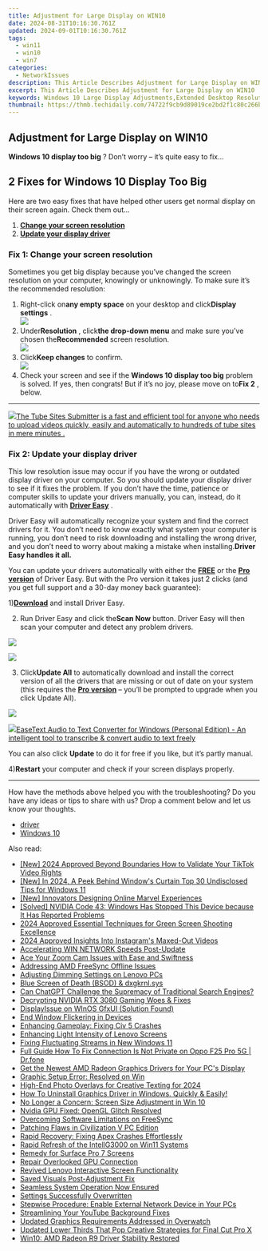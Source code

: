 ```yaml
---
title: Adjustment for Large Display on WIN10
date: 2024-08-31T10:16:30.761Z
updated: 2024-09-01T10:16:30.761Z
tags:
  - win11
  - win10
  - win7
categories:
  - NetworkIssues
description: This Article Describes Adjustment for Large Display on WIN10
excerpt: This Article Describes Adjustment for Large Display on WIN10
keywords: Windows 10 Large Display Adjustments,Extended Desktop Resolution Settings on Windows 10,Windows 10 Screen Size Optimization,Expanded Monitor Configuration WIN10,Large Display Support for Windows 10,Maximizing Large Displays in Windows 10 OS,Customize Windows 10 High-Resolution Screens
thumbnail: https://thmb.techidaily.com/74722f9cb9d89019ce2bd2f1c80c266bfc2adc6c2152da5539a4a5d5cb3e57e3.jpg
---
```


## Adjustment for Large Display on WIN10

**Windows 10 display too big** ? Don’t worry – it’s quite easy to fix…

## 2 Fixes for Windows 10 Display Too Big

 Here are two easy fixes that have helped other users get normal display on their screen again. Check them out…

1. **[Change your screen resolution](#F1)**
2. [**Update your display driver**](#F2)

### **Fix 1: Change your screen resolution**

 Sometimes you get big display because you’ve changed the screen resolution on your computer, knowingly or unknowingly. To make sure it’s the recommended resolution:

1. Right-click on**any empty space** on your desktop and click**Display settings** .  
![](https://images.drivereasy.com/wp-content/uploads/2018/10/img_5bd2e21ce4cd4.jpg)
2. Under**Resolution** , click**the drop-down menu** and make sure you’ve chosen the**Recommended** screen resolution.  
![](https://images.drivereasy.com/wp-content/uploads/2018/10/img_5bd2e27ee9b46.jpg)
3. Click**Keep changes** to confirm.  
![](https://images.drivereasy.com/wp-content/uploads/2018/10/img_5bd2e308683d2.jpg)
4. Check your screen and see if the **Windows 10 display too big** problem is solved. If yes, then congrats! But if it’s no joy, please move on to**Fix 2** , below.

---

<!-- affiliate ads begin -->
<a href="https://secure.2checkout.com/order/checkout.php?PRODS=4531356&QTY=1&AFFILIATE=108875&CART=1"><img src="https://secure.avangate.com/images/merchant/8fdd149fcaa7058caccc9c4ad5b0d89a/products/tss-box.JPG" border="0">The Tube Sites Submitter is a fast and efficient tool for anyone who needs to upload videos quickly, easily and automatically to hundreds of tube sites in mere minutes . </a>
<!-- affiliate ads end -->
### **Fix 2: Update your display driver**

 This low resolution issue may occur if you have the wrong or outdated display driver on your computer. So you should update your display driver to see if it fixes the problem. If you don’t have the time, patience or computer skills to update your drivers manually, you can, instead, do it automatically with [**Driver Easy**](https://tools.techidaily.com/drivereasy/download/) .

 Driver Easy will automatically recognize your system and find the correct drivers for it. You don’t need to know exactly what system your computer is running, you don’t need to risk downloading and installing the wrong driver, and you don’t need to worry about making a mistake when installing.**Driver Easy handles it all.**

 You can update your drivers automatically with either the [**FREE**](https://tools.techidaily.com/drivereasy/download/) or the [**Pro version**](https://tools.techidaily.com/drivereasy/download/) of Driver Easy. But with the Pro version it takes just 2 clicks (and you get full support and a 30-day money back guarantee):

 1)[**Download**](https://tools.techidaily.com/drivereasy/download/) and install Driver Easy.

 2) Run Driver Easy and click the**Scan Now** button. Driver Easy will then scan your computer and detect any problem drivers.

![](https://images.drivereasy.com/wp-content/uploads/2018/10/img_5bd2ee46484b2.jpg)

<!-- affiliate ads begin -->
<a href="https://estore.macxdvd.com/order/checkout.php?PRODS=4526659&QTY=1&AFFILIATE=108875&CART=1"><img src="https://www.macxdvd.com/affiliate/new-banner/vcp-500x500.jpg" border="0"></a>
<!-- affiliate ads end -->
 3) Click**Update All** to automatically download and install the correct version of all the drivers that are missing or out of date on your system (this requires the [**Pro version**](https://tools.techidaily.com/drivereasy/download/) – you’ll be prompted to upgrade when you click Update All).

![](https://images.drivereasy.com/wp-content/uploads/2018/10/img_5bd2ee5440679.jpg)

<!-- affiliate ads begin -->
<a href="https://secure.2checkout.com/order/checkout.php?PRODS=40203538&QTY=1&AFFILIATE=108875&CART=1"><img src="https://secure.avangate.com/images/merchant/cc4b82e826b52ec41c810301548e8f48/products/audio-to-text-transcription-software.png" border="0">EaseText Audio to Text Converter for Windows (Personal Edition) - An intelligent tool to transcribe & convert audio to text freely </a>
<!-- affiliate ads end -->
 You can also click **Update** to do it for free if you like, but it’s partly manual.

 4)**Restart** your computer and check if your screen displays properly.

---

 How have the methods above helped you with the troubleshooting? Do you have any ideas or tips to share with us? Drop a comment below and let us know your thoughts.

* [driver](https://tools.techidaily.com/drivereasy/download/)
* [Windows 10](https://tools.techidaily.com/drivereasy/download/)

<ins class="adsbygoogle"
     style="display:block"
     data-ad-format="autorelaxed"
     data-ad-client="ca-pub-7571918770474297"
     data-ad-slot="1223367746"></ins>



<ins class="adsbygoogle"
     style="display:block"
     data-ad-client="ca-pub-7571918770474297"
     data-ad-slot="8358498916"
     data-ad-format="auto"
     data-full-width-responsive="true"></ins>





<span class="atpl-alsoreadstyle">Also read:</span>
<div><ul>
<li><a href="https://tiktok-video-files.techidaily.com/new-2024-approved-beyond-boundaries-how-to-validate-your-tiktok-video-rights/"><u>[New] 2024 Approved  Beyond Boundaries  How to Validate Your TikTok Video Rights</u></a></li>
<li><a href="https://fox-direct.techidaily.com/new-in-2024-a-peek-behind-windows-curtain-top-30-undisclosed-tips-for-windows-11/"><u>[New] In 2024, A Peek Behind Window's Curtain  Top 30 Undisclosed Tips for Windows 11</u></a></li>
<li><a href="https://facebook-video-share.techidaily.com/new-innovators-designing-online-marvel-experiences/"><u>[New] Innovators Designing Online Marvel Experiences</u></a></li>
<li><a href="https://network-issues.techidaily.com/solved-nvidia-code-43-windows-has-stopped-this-device-because-it-has-reported-problems/"><u>[Solved] NVIDIA Code 43: Windows Has Stopped This Device because It Has Reported Problems</u></a></li>
<li><a href="https://fox-links.techidaily.com/2024-approved-essential-techniques-for-green-screen-shooting-excellence/"><u>2024 Approved  Essential Techniques for Green Screen Shooting Excellence</u></a></li>
<li><a href="https://instagram-clips.techidaily.com/2024-approved-insights-into-instagrams-maxed-out-videos/"><u>2024 Approved  Insights Into Instagram's Maxed-Out Videos</u></a></li>
<li><a href="https://network-issues.techidaily.com/accelerating-win-network-speeds-post-update/"><u>Accelerating WIN NETWORK Speeds Post-Update</u></a></li>
<li><a href="https://network-issues.techidaily.com/ace-your-zoom-cam-issues-with-ease-and-swiftness/"><u>Ace Your Zoom Cam Issues with Ease and Swiftness</u></a></li>
<li><a href="https://network-issues.techidaily.com/addressing-amd-freesync-offline-issues/"><u>Addressing AMD FreeSync Offline Issues</u></a></li>
<li><a href="https://network-issues.techidaily.com/adjusting-dimming-settings-on-lenovo-pcs/"><u>Adjusting Dimming Settings on Lenovo PCs</u></a></li>
<li><a href="https://network-issues.techidaily.com/blue-screen-of-death-bsod-and-dxgkrnlsys/"><u>Blue Screen of Death (BSOD) & dxgkrnl.sys</u></a></li>
<li><a href="https://tech-revival.techidaily.com/can-chatgpt-challenge-the-supremacy-of-traditional-search-engines/"><u>Can ChatGPT Challenge the Supremacy of Traditional Search Engines?</u></a></li>
<li><a href="https://network-issues.techidaily.com/decrypting-nvidia-rtx-3080-gaming-woes-and-fixes/"><u>Decrypting NVIDIA RTX 3080 Gaming Woes & Fixes</u></a></li>
<li><a href="https://network-issues.techidaily.com/displayissue-on-winos-gfxui-solution-found/"><u>DisplayIssue on WInOS GfxUI (Solution Found)</u></a></li>
<li><a href="https://network-issues.techidaily.com/end-window-flickering-in-devices/"><u>End Window Flickering in Devices</u></a></li>
<li><a href="https://network-issues.techidaily.com/enhancing-gameplay-fixing-civ-5-crashes/"><u>Enhancing Gameplay: Fixing Civ 5 Crashes</u></a></li>
<li><a href="https://network-issues.techidaily.com/enhancing-light-intensity-of-lenovo-screens/"><u>Enhancing Light Intensity of Lenovo Screens</u></a></li>
<li><a href="https://network-issues.techidaily.com/fixing-fluctuating-streams-in-new-windows-11/"><u>Fixing Fluctuating Streams in New Windows 11</u></a></li>
<li><a href="https://howto.techidaily.com/full-guide-how-to-fix-connection-is-not-private-on-oppo-f25-pro-5g-drfone-by-drfone-fix-android-problems-fix-android-problems/"><u>Full Guide How To Fix Connection Is Not Private on Oppo F25 Pro 5G | Dr.fone</u></a></li>
<li><a href="https://hardware-updates.techidaily.com/get-the-newest-amd-radeon-graphics-drivers-for-your-pcs-display/"><u>Get the Newest AMD Radeon Graphics Drivers for Your PC's Display</u></a></li>
<li><a href="https://network-issues.techidaily.com/graphic-setup-error-resolved-on-win/"><u>Graphic Setup Error: Resolved on Win</u></a></li>
<li><a href="https://some-techniques.techidaily.com/high-end-photo-overlays-for-creative-texting-for-2024/"><u>High-End Photo Overlays for Creative Texting for 2024</u></a></li>
<li><a href="https://network-issues.techidaily.com/1719974803428-how-to-uninstall-graphics-driver-in-windows-quickly-and-easily/"><u>How To Uninstall Graphics Driver in Windows. Quickly & Easily!</u></a></li>
<li><a href="https://network-issues.techidaily.com/no-longer-a-concern-screen-size-adjustment-in-win-10/"><u>No Longer a Concern: Screen Size Adjustment in Win 10</u></a></li>
<li><a href="https://network-issues.techidaily.com/nvidia-gpu-fixed-opengl-glitch-resolved/"><u>Nvidia GPU Fixed: OpenGL Glitch Resolved</u></a></li>
<li><a href="https://network-issues.techidaily.com/overcoming-software-limitations-on-freesync/"><u>Overcoming Software Limitations on FreeSync</u></a></li>
<li><a href="https://network-issues.techidaily.com/patching-flaws-in-civilization-v-pc-edition/"><u>Patching Flaws in Civilization V PC Edition</u></a></li>
<li><a href="https://network-issues.techidaily.com/rapid-recovery-fixing-apex-crashes-effortlessly/"><u>Rapid Recovery: Fixing Apex Crashes Effortlessly</u></a></li>
<li><a href="https://network-issues.techidaily.com/1719974886685-rapid-refresh-of-the-intellg3000-on-win11-systems/"><u>Rapid Refresh of the IntellG3000 on Win11 Systems</u></a></li>
<li><a href="https://network-issues.techidaily.com/remedy-for-surface-pro-7-screens/"><u>Remedy for Surface Pro 7 Screens</u></a></li>
<li><a href="https://network-issues.techidaily.com/repair-overlooked-gpu-connection/"><u>Repair Overlooked GPU Connection</u></a></li>
<li><a href="https://network-issues.techidaily.com/revived-lenovo-interactive-screen-functionality/"><u>Revived Lenovo Interactive Screen Functionality</u></a></li>
<li><a href="https://network-issues.techidaily.com/saved-visuals-post-adjustment-fix/"><u>Saved Visuals Post-Adjustment Fix</u></a></li>
<li><a href="https://network-issues.techidaily.com/seamless-system-operation-now-ensured/"><u>Seamless System Operation Now Ensured</u></a></li>
<li><a href="https://network-issues.techidaily.com/settings-successfully-overwritten/"><u>Settings Successfully Overwritten</u></a></li>
<li><a href="https://network-issues.techidaily.com/stepwise-procedure-enable-external-network-device-in-your-pcs/"><u>Stepwise Procedure: Enable External Network Device in Your PCs</u></a></li>
<li><a href="https://network-issues.techidaily.com/streamlining-your-youtube-background-fixes/"><u>Streamlining Your YouTube Background Fixes</u></a></li>
<li><a href="https://network-issues.techidaily.com/updated-graphics-requirements-addressed-in-overwatch/"><u>Updated Graphics Requirements Addressed in Overwatch</u></a></li>
<li><a href="https://smart-video-creator.techidaily.com/updated-lower-thirds-that-pop-creative-strategies-for-final-cut-pro-x/"><u>Updated Lower Thirds That Pop Creative Strategies for Final Cut Pro X</u></a></li>
<li><a href="https://network-issues.techidaily.com/win10-amd-radeon-r9-driver-stability-restored/"><u>Win10: AMD Radeon R9 Driver Stability Restored</u></a></li>
</ul></div>
